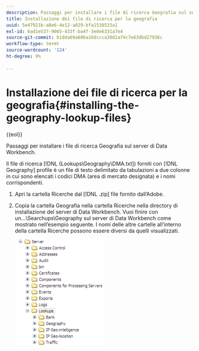 ```yaml
---
description: Passaggi per installare i file di ricerca Geografia sul server di Data Workbench.
title: Installazione dei file di ricerca per la geografia
uuid: 5e47921b-a8e6-4e12-a029-bfa1538515a1
exl-id: 6ad1e537-9065-433f-ba4f-3e8e6331a7e4
source-git-commit: b1dda69a606a16dccca30d2a74c7e63dbd27936c
workflow-type: tm+mt
source-wordcount: '124'
ht-degree: 9%

---
```


# Installazione dei file di ricerca per la geografia{#installing-the-geography-lookup-files}

{{eol}}

Passaggi per installare i file di ricerca Geografia sul server di Data Workbench.

Il file di ricerca [!DNL (Lookups\Geography\DMA.txt]) forniti con [!DNL Geography] profile è un file di testo delimitato da tabulazioni a due colonne in cui sono elencati i codici DMA (area di mercato designata) e i nomi corrispondenti.

1. Apri la cartella Ricerche dal [!DNL .zip] file fornito dall’Adobe.
1. Copia la cartella Geografia nella cartella Ricerche nella directory di installazione del server di Data Workbench. Vuoi finire con un...\Searchups\Geography sul server di Data Workbench come mostrato nell’esempio seguente. I nomi delle altre cartelle all’interno della cartella Ricerche possono essere diversi da quelli visualizzati.

   ![Informazioni sul passaggio](assets/Geo_installLookups_dir.png)
